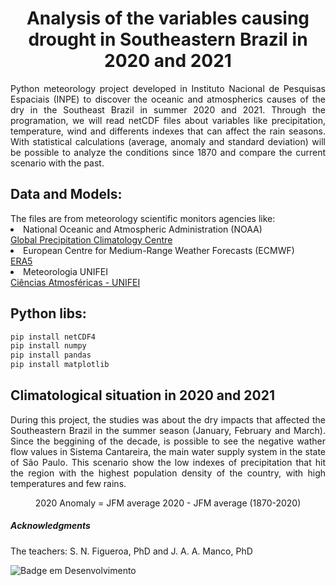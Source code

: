 <h1 align="center"> Analysis of the variables causing drought in Southeastern Brazil in 2020 and 2021 </h1>

<p align="justify"> 
Python meteorology project developed in Instituto Nacional de Pesquisas Espaciais (INPE) to discover the oceanic and atmospherics causes of the dry in the Southeast Brazil in summer 2020 and 2021. Through the programation, we will read netCDF files about variables like precipitation, temperature, wind and differents indexes that can affect the rain seasons. With statistical calculations (average, anomaly and standard deviation) will be possible to analyze the conditions since 1870 and compare the current scenario with the past. 
</p>


<h2> Data and Models: </h2>
  The files are from meteorology scientific monitors agencies like:
  <li> National Oceanic and Atmospheric Administration (NOAA) </li> 
  <a href="https://psl.noaa.gov/data/gridded/data.gpcc.html">Global Precipitation Climatology Centre</a>
  <li> European Centre for Medium-Range Weather Forecasts (ECMWF) </li>
  <a href="https://cds.climate.copernicus.eu/cdsapp#!/dataset/reanalysis-era5-single-levels?tab=form">ERA5</a>
  <li> Meteorologia UNIFEI </li>
  <a href="https://meteorologia.unifei.edu.br">Ciências Atmosféricas - UNIFEI</a>

<h2> Python libs: </h2>

```bash
pip install netCDF4
pip install numpy
pip install pandas
pip install matplotlib
```

<h2> Climatological situation in 2020 and 2021</h2>
<p align="justify"> 
During this project, the studies was about the dry impacts that affected the Southeastern Brazil in the summer season (January, February and March). Since the beggining of the decade, is possible to see the negative wather flow values in Sistema Cantareira, the main water supply system in the state of São Paulo. This scenario show the low indexes of precipitation that hit the region with the highest population density of the country, with high temperatures and few rains.</p>
  <p align = "center"> 2020 Anomaly = JFM average 2020 - JFM average (1870-2020) </p>









<h5> Acknowledgments </h5>
<p> The teachers: S. N. Figueroa, PhD and J. A. A. Manco, PhD </p>


![Badge em Desenvolvimento](http://img.shields.io/static/v1?label=STATUS&message=EM%20DESENVOLVIMENTO&color=GREEN&style=for-the-badge)
